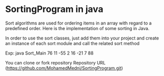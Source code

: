 # SortingProgram in java
Sort algorithms are used for ordering items in an array with regard to a predefined order. Here is the implementation of some sorting in Java.

In order to use the sort classes, just add them into your project and create an instance of each sort module and call the related sort method

Exp: java Sort_Main 76 11 -55 2 16 -21 7 88

You can clone or fork repository
Repository URL (https://github.com/MohamedMedni/SortingProgram.git)
